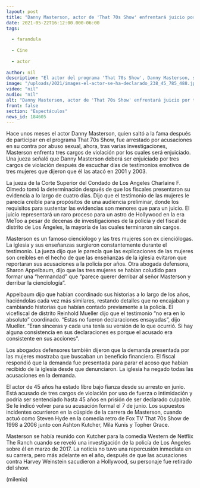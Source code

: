 ```yaml
---
layout: post
title: "Danny Masterson, actor de 'That 70s Show' enfrentará juicio por tres cargos de abuso sexual"
date: 2021-05-22T16:12:00.000-06:00
tags:
  
  - farandula
  
  - Cine
  
  - actor
  
author: nil
description: "El actor del programa 'That 70s Show', Danny Masterson, será enjuicio por tres cargos de violacion."
image: "/uploads/2021/images-el-actor-se-ha-declarado_238_45_785_488.jpg"
video: "nil"
audio: "nil"
alt: "Danny Masterson, actor de 'That 70s Show' enfrentará juicio por tres cargos de abuso sexual"
front: false
section: "Espectáculos"
news_id: 184605
---
```


Hace unos meses el actor Danny Masterson, quien saltó a la fama después de participar en el programa That 70s Show, fue arrestado por acusaciones en su contra por abuso sexual, ahora, tras varias investigaciones, Masterson enfrenta tres cargos de violación por los cuales será enjuiciado. Una jueza señaló que Danny Masterson deberá ser enjuiciado por tres cargos de violación después de escuchar días de testimonios emotivos de tres mujeres que dijeron que él las atacó en 2001 y 2003. 

La jueza de la Corte Superior del Condado de Los Angeles Charlaine F. Olmedo tomó la determinación después de que los fiscales presentaron su evidencia a lo largo de cuatro días. Dijo que el testimonio de las mujeres le parecía creíble para propósitos de una audiencia preliminar, donde los requisitos para sustentar las evidencias son menores que para un juicio. El juicio representará un raro proceso para un astro de Hollywood en la era MeToo a pesar de decenas de investigaciones de la policía y del fiscal de distrito de Los Ángeles, la mayoría de las cuales terminaron sin cargos.

Masterson es un famoso cienciólogo y las tres mujeres son ex cienciólogas. La iglesia y sus enseñanzas surgieron constantemente durante el testimonio. La jueza dijo que le parecía que las explicaciones de las mujeres son creíbles en el hecho de que las enseñanzas de la iglesia evitaron que reportaran sus acusaciones a la policía por años. Otra abogada defensora, Sharon Appelbaum, dijo que las tres mujeres se habían coludido para formar una “hermandad” que “parece querer derribar al señor Masterson y derribar la cienciología”. 

Appelbaum dijo que habían coordinado sus historias a lo largo de los años, haciéndolas cada vez más similares, restando detalles que no encajaban y cambiando historias que habían contado previamente a la policía. El vicefiscal de distrito Reinhold Mueller dijo que el testimonio “no era en lo absoluto” coordinado. “Estas no fueron declaraciones ensayadas”, dijo Mueller. “Eran sinceras y cada una tenía su versión de lo que ocurrió. Si hay alguna consistencia en sus declaraciones es porque el acusado era consistente en sus acciones”. 

Los abogados defensores también dijeron que la demanda presentada por las mujeres mostraba que buscaban un beneficio financiero. El fiscal respondió que la demanda fue presentada para parar el acoso que habían recibido de la iglesia desde que denunciaron. La iglesia ha negado todas las acusaciones en la demanda. 

El actor de 45 años ha estado libre bajo fianza desde su arresto en junio. Está acusado de tres cargos de violación por uso de fuerza o intimidación y podría ser sentenciado hasta 45 años en prisión de ser declarado culpable. Se le indicó volver para su acusación formal el 7 de junio. Los supuestos incidentes ocurrieron en la cúspide de la carrera de Masterson, cuando actuó como Steven Hyde en la comedia retro de Fox TV That  70s Show de 1998 a 2006 junto con Ashton Kutcher, Mila Kunis y Topher Grace. 

Masterson se había reunido con Kutcher para la comedia Western de Netflix The Ranch cuando se reveló una investigación de la policía de Los Ángeles sobre él en marzo de 2017.  La noticia no tuvo una repercusión inmediata en su carrera, pero más adelante en el año, después de que las acusaciones contra Harvey Weinstein sacudieron a Hollywood, su personaje fue retirado del show. 

(milenio)